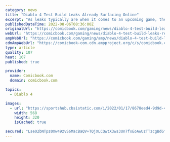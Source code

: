 ```yaml
---
category: news
title: "Diablo 4 Test Build Leaks Already Surfacing Online"
excerpt: "As leaks typically are when it comes to an upcoming game, the leaks from whatever Diablo 4 test is going on now have been spotted here and there throughout the game's subreddit. One such post pulls ..."
publishedDateTime: 2022-08-06T08:36:00Z
originalUrl: "https://comicbook.com/gaming/news/diablo-4-test-build-leaks-reddit/"
webUrl: "https://comicbook.com/gaming/news/diablo-4-test-build-leaks-reddit/"
ampWebUrl: "https://comicbook.com/gaming/amp/news/diablo-4-test-build-leaks-reddit/"
cdnAmpWebUrl: "https://comicbook-com.cdn.ampproject.org/c/s/comicbook.com/gaming/amp/news/diablo-4-test-build-leaks-reddit/"
type: article
quality: 107
heat: 107
published: true

provider:
  name: Comicbook.com
  domain: comicbook.com

topics:
  - Diablo 4

images:
  - url: "https://sportshub.cbsistatic.com/i/2022/01/17/8678eed4-9d9d-4a1c-a8d6-e2eb8a575660/playstation-nintendo-xbox-steam-logos.jpg?width=568&height=320"
    width: 568
    height: 320
    isCached: true

secured: "Lse02bNTpz0Xw49zvS6MacBaQV+TQjXLCQwtX3ws3Un7fxEoAwUzTTzcgBdGf8LpADe//zBynNMxtniGXQFPoqkgMEDgT9cjV1KgPlBXdX+6nDKcHEbiP9BMjLMVO+PAMuoD2sG0mhDoztqv1eYZFKXu2Zg3Nu7oW9BCgRWqrpyzk0kuMnPJbfBnBkB4eNGKT+UNXekQ9k56K9BEwFHFyL5Pb0raqyt5UOyaB7HdRn72ky/47PPghPzL/L4K+B15s3Gq+St5KiNbtCdvuWNkTMv5pPl1RJQ9m4d9qQneSo33aXiF1d8GaO0am9X328Ezye977jE7FAGLBxXzmzpgd7ueN+8ckNynC3dKyrgNKwg=;WVDAlnrVl7KJNpB+VNk0cw=="
---
```


